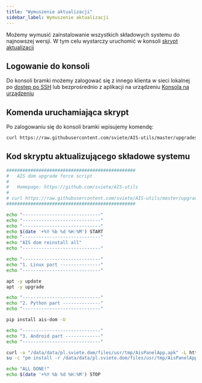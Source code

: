 ```yaml
---
title: "Wymuszenie aktualizacji"
sidebar_label: Wymuszenie aktualizacji
---
```


Możemy wymusić zainstalowanie wszystkich składowych systemu do najnowszej wersji. W tym celu wystarczy uruchomić w konsoli [skrypt aktualizacji](https://raw.githubusercontent.com/sviete/AIS-utils/master/upgrades/force_reinstall.sh) 



## Logowanie do konsoli
Do konsoli bramki możemy zalogować się z innego klienta w sieci lokalnej po [dostęp po SSH](/AIS-docs/docs/en/ais_bramka_remote_ssh.html) lub bezprośrednio z aplikacji na urządzeniu [Konsola na urządzeniu](/AIS-docs/docs/en/ustawienia-aplikacji-asystent-domowy.html)

## Komenda uruchamiająca skrypt

Po zalogowaniu się do konsoli bramki wpisujemy komendę:

```bash
curl https://raw.githubusercontent.com/sviete/AIS-utils/master/upgrades/force_reinstall.sh | bash
```



## Kod skryptu aktualizującego składowe systemu

```bash
################################################
#   AIS dom upgrade force script
#
#   Homepage: https://github.com/sviete/AIS-utils
#
# curl https://raw.githubusercontent.com/sviete/AIS-utils/master/upgrades/force_reinstall.sh | bash
################################################

echo "-----------------------------"
echo "-----------------------------"
echo "-----------------------------"
echo $(date '+%Y %b %d %H:%M') START
echo "-----------------------------"
echo "AIS dom reinstall all"
echo "-----------------------------"

echo "-----------------------------"
echo "1. Linux part ---------------"
echo "-----------------------------"

apt -y update
apt -y upgrade

echo "-----------------------------"
echo "2. Python part --------------"
echo "-----------------------------"

pip install ais-dom -U

echo "-----------------------------"
echo "3. Android part -------------"
echo "-----------------------------"

curl -o "/data/data/pl.sviete.dom/files/usr/tmp/AisPanelApp.apk" -L https://powiedz.co/ota/android/AisPanelApp.apk &&
su -c "pm install -r /data/data/pl.sviete.dom/files/usr/tmp/AisPanelApp.apk"

echo "ALL DONE!"
echo $(date '+%Y %b %d %H:%M') STOP

```


